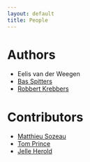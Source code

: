 ```yaml
---
layout: default
title: People
---
```


Authors
=======

 - Eelis van der Weegen
 - [Bas Spitters](http://www.cs.au.nl/~spitters)
 - [Robbert Krebbers](http://robbertkrebbers.nl)

Contributors
============

 - [Matthieu Sozeau](http://mattam.org)
 - [Tom Prince](https://github.com/tomprince)
 - [Jelle Herold](http://www.cs.ru.nl/~jherold)
